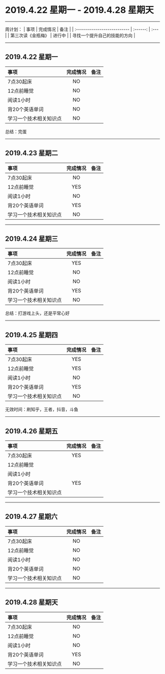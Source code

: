 # **2019.4.22 星期一 - 2019.4.28 星期天**

***

周计划：
| 事项                         | 完成情况 | 备注 |
| :--------------------------- | :------: | :--- |
| 第三次读《金瓶梅》           |  进行中  |
| 寻找一个提升自己的技能的方向 |

***

## 2019.4.22 星期一

| 事项                   | 完成情况 | 备注 |
| :--------------------- | :------: | :--- |
| 7点30起床              |    NO    |      |
| 12点前睡觉             |    NO    |
| 阅读1小时              |    NO    |
| 背20个英语单词         |    NO    |
| 学习一个技术相关知识点 |    NO    |

总结：完蛋

***

## 2019.4.23 星期二

| 事项                   | 完成情况 | 备注 |
| :--------------------- | :------: | :--- |
| 7点30起床              |    NO    |      |
| 12点前睡觉             |   YES    |
| 阅读1小时              |    NO    |
| 背20个英语单词         |   YES    |
| 学习一个技术相关知识点 |    NO    |



***

## 2019.4.24 星期三

| 事项                   | 完成情况 | 备注 |
| :--------------------- | :------: | :--- |
| 7点30起床              |   YES    |      |
| 12点前睡觉             |    NO    |
| 阅读1小时              |    NO    |
| 背20个英语单词         |   YES    |
| 学习一个技术相关知识点 |    NO    |


总结：打游戏上头，还是平常心好

***

## 2019.4.25 星期四

| 事项                   | 完成情况 | 备注 |
| :--------------------- | :------: | :--- |
| 7点30起床              |   YES    |      |
| 12点前睡觉             |   YES    |
| 阅读1小时              |    NO    |
| 背20个英语单词         |   YES    |
| 学习一个技术相关知识点 |    NO    |

无效时间：刷知乎，王者，抖音，斗鱼


***

## 2019.4.26 星期五

| 事项                   | 完成情况 | 备注 |
| :--------------------- | :------: | :--- |
| 7点30起床              |   YES    |      |
| 12点前睡觉             |          |
| 阅读1小时              |          |
| 背20个英语单词         |   YES    |
| 学习一个技术相关知识点 |          |

***

## 2019.4.27 星期六

| 事项                   | 完成情况 | 备注 |
| :--------------------- | :------: | :--- |
| 7点30起床              |    NO    |      |
| 12点前睡觉             |    NO    |
| 阅读1小时              |    NO    |
| 背20个英语单词         |    NO    |
| 学习一个技术相关知识点 |    NO    |

***

## 2019.4.28 星期天

| 事项                   | 完成情况 | 备注 |
| :--------------------- | :------: | :--- |
| 7点30起床              |    NO    |      |
| 12点前睡觉             |    NO    |
| 阅读1小时              |    NO    |
| 背20个英语单词         |   YES    |
| 学习一个技术相关知识点 |    NO    |